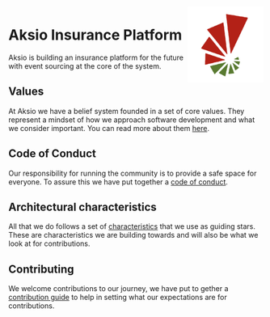 <div align="left">
<img src="https://github.com/aksio-insurtech/.github/blob/main/assets/logo.png?raw=true" alt="Aksio Logo" width="150" align="right">
</div>  

<div align="left">

# Aksio Insurance Platform

Aksio is building an insurance platform for the future with event sourcing at the core of the system.

</div>

<div align="left">

## Values

At Aksio we have a belief system founded in a set of core values.
They represent a mindset of how we approach software development and what we
consider important. You can read more about them [here](/values.md).

## Code of Conduct

Our responsibility for running the community is to provide a safe space for everyone. To assure this
we have put together a [code of conduct](/CODE_OF_CONDUCT.md).

## Architectural characteristics

All that we do follows a set of [characteristics](/characteristics.md) that we use as guiding stars.
These are characteristics we are building towards and will also be what we look at for contributions.

## Contributing

We welcome contributions to our journey, we have put to gether a [contribution guide](/contributing.md)
to help in setting what our expectations are for contributions.

</div>
